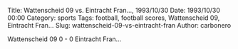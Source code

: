 Title: Wattenscheid 09 vs. Eintracht Fran…, 1993/10/30
Date: 1993/10/30 00:00
Category: sports
Tags: football, football scores, Wattenscheid 09, Eintracht Fran…
Slug: wattenscheid-09-vs-eintracht-fran
Author: carbonero


Wattenscheid 09 0 - 0 Eintracht Fran…
